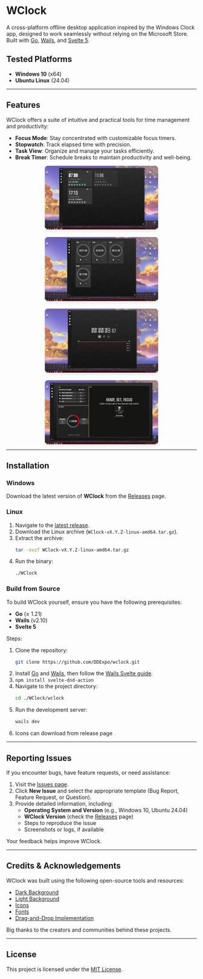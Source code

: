 # WClock
A cross-platform offline desktop application inspired by the Windows Clock app, designed to work seamlessly without relying on the Microsoft Store. Built with [Go](https://go.dev/), [Wails](https://wails.io/), and [Svelte 5](https://svelte.dev).

## Tested Platforms
- **Windows 10** (x64)
- **Ubuntu Linux** (24.04)

---

## Features
WClock offers a suite of intuitive and practical tools for time management and productivity:

- **Focus Mode**: Stay concentrated with customizable focus timers.
- **Stopwatch**: Track elapsed time with precision.
- **Task View**: Organize and manage your tasks efficiently.
- **Break Timer**: Schedule breaks to maintain productivity and well-being.

<div style="display: flex; flex-wrap: wrap; gap: 20px; justify-content: center;">
  <img src="images/2025-08-06_20-27-46.png" alt="Focus Mode" width="300" style="border-radius: 8px; box-shadow: 0 4px 8px rgba(0,0,0,0.1);">
  <img src="images/2025-08-06_20-29-19.png" alt="Stopwatch" width="300" style="border-radius: 8px; box-shadow: 0 4px 8px rgba(0,0,0,0.1);">
  <img src="images/2025-08-06_20-30-09.png" alt="Task View" width="300" style="border-radius: 8px; box-shadow: 0 4px 8px rgba(0,0,0,0.1);">
  <img src="images/2025-08-06_20-32-13.png" alt="Break Timer" width="300" style="border-radius: 8px; box-shadow: 0 4px 8px rgba(0,0,0,0.1);">
</div>

---

## Installation

### Windows
Download the latest version of **WClock** from the [Releases](https://github.com/DDExpo/wclock/releases) page.

### Linux
1. Navigate to the [latest release](https://github.com/DDExpo/wclock/releases/latest).
2. Download the Linux archive (`WClock-vX.Y.Z-linux-amd64.tar.gz`).
3. Extract the archive:
   ```bash
   tar -xvzf WClock-vX.Y.Z-linux-amd64.tar.gz
   ```
4. Run the binary:
   ```bash
   ./WClock
   ```

### Build from Source
To build WClock yourself, ensure you have the following prerequisites:
- **Go** (≥ 1.21)
- **Wails** (v2.10)
- **Svelte 5**

Steps:
1. Clone the repository:
   ```bash
   git clone https://github.com/DDExpo/wclock.git
   ```
2. Install [Go](https://go.dev/) and [Wails](https://wails.io/), then follow the [Wails Svelte guide](https://wails.io/docs/guides/sveltekit/).
3. ```npm install svelte-dnd-action```
4. Navigate to the project directory:
   ```bash
   cd ./WClock/wclock
   ```
5. Run the development server:
   ```bash
   wails dev
   ```
6. Icons can download from release page
---

## Reporting Issues
If you encounter bugs, have feature requests, or need assistance:

1. Visit the [Issues page](https://github.com/DDExpo/wclock/issues).
2. Click **New Issue** and select the appropriate template (Bug Report, Feature Request, or Question).
3. Provide detailed information, including:
   - **Operating System and Version** (e.g., Windows 10, Ubuntu 24.04)
   - **WClock Version** (check the [Releases](https://github.com/DDExpo/wclock/releases) page)
   - Steps to reproduce the issue
   - Screenshots or logs, if available

Your feedback helps improve WClock.

---

## Credits & Acknowledgements
WClock was built using the following open-source tools and resources:
- [Dark Background](https://www.svgbackgrounds.com/)
- [Light Background](https://bgjar.com)
- [Icons](https://www.flaticon.com/uicons)
- [Fonts](https://www.fontspace.com/beautiful-police-officer-font-f113574)
- [Drag-and-Drop Implementation](https://github.com/isaacHagoel/svelte-dnd-action)

Big thanks to the creators and communities behind these projects.

---

## License
This project is licensed under the [MIT License](LICENSE).
